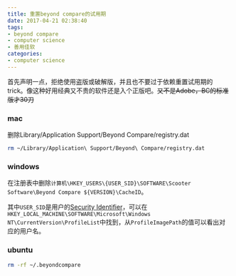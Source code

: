 ```yaml
---
title: 重置beyond compare的试用期
date: 2017-04-21 02:38:40
tags:
- beyond compare
- computer science
- 善用佳软
categories: 
- computer science
---
```


首先声明一点，拒绝使用盗版或破解版，并且也不要过于依赖重置试用期的trick。像这种好用经典又不贵的软件还是入个正版吧。~~又不是Adobe，BC的标准版才30刀~~

### mac

删除Library/Application Support/Beyond Compare/registry.dat

```bash
rm ~/Library/Application\ Support/Beyond\ Compare/registry.dat
```

### windows

在注册表中删除`计算机\HKEY_USERS\{USER_SID}\SOFTWARE\Scooter Software\Beyond Compare ${VERSION}\CacheID`。

其中`USER_SID`是用户的[Security Identifier](https://docs.microsoft.com/en-us/windows/security/identity-protection/access-control/security-identifiers)，可以在`HKEY_LOCAL_MACHINE\SOFTWARE\Microsoft\Windows NT\CurrentVersion\ProfileList`中找到，从`ProfileImagePath`的值可以看出对应的用户名。

### ubuntu

```bash
rm -rf ~/.beyondcompare
```
